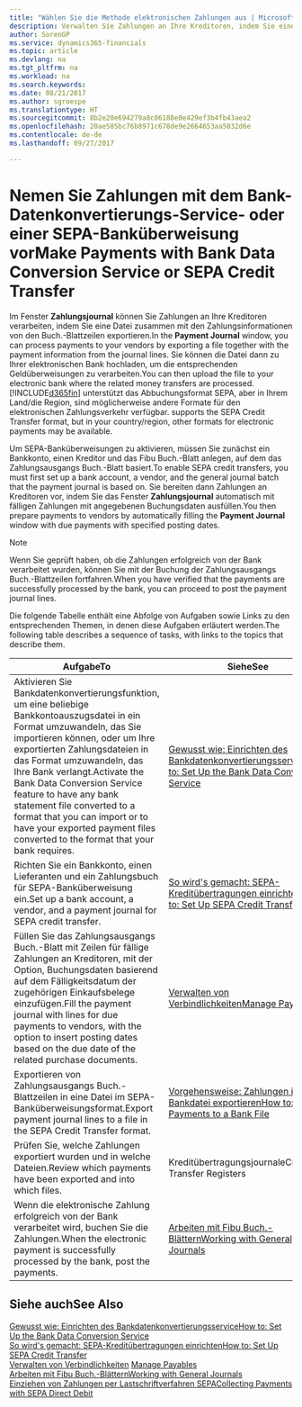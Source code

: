 ```yaml
---
title: "Wählen Sie die Methode elektronischen Zahlungen aus | Microsoft Docs"
description: Verwalten Sie Zahlungen an Ihre Kreditoren, indem Sie eine Datei zusammen mit den Zahlungsinformationen von den Buch.-Blattzeilen exportieren.
author: SorenGP
ms.service: dynamics365-financials
ms.topic: article
ms.devlang: na
ms.tgt_pltfrm: na
ms.workload: na
ms.search.keywords: 
ms.date: 08/21/2017
ms.author: sgroespe
ms.translationtype: HT
ms.sourcegitcommit: 8b2e20e694279a8c06188e0e429ef3b4fb43aea2
ms.openlocfilehash: 20ae505bc76b8971c678de9e2664653aa5032d6e
ms.contentlocale: de-de
ms.lasthandoff: 09/27/2017

---
```

# <a name="make-payments-with-bank-data-conversion-service-or-sepa-credit-transfer"></a><span data-ttu-id="6da74-103">Nemen Sie Zahlungen mit dem Bank-Datenkonvertierungs-Service- oder einer SEPA-Banküberweisung vor</span><span class="sxs-lookup"><span data-stu-id="6da74-103">Make Payments with Bank Data Conversion Service or SEPA Credit Transfer</span></span>
<span data-ttu-id="6da74-104">Im Fenster **Zahlungsjournal** können Sie Zahlungen an Ihre Kreditoren verarbeiten, indem Sie eine Datei zusammen mit den Zahlungsinformationen von den Buch.-Blattzeilen exportieren.</span><span class="sxs-lookup"><span data-stu-id="6da74-104">In the **Payment Journal** window, you can process payments to your vendors by exporting a file together with the payment information from the journal lines.</span></span> <span data-ttu-id="6da74-105">Sie können die Datei dann zu Ihrer elektronischen Bank hochladen, um die entsprechenden Geldüberweisungen zu verarbeiten.</span><span class="sxs-lookup"><span data-stu-id="6da74-105">You can then upload the file to your electronic bank where the related money transfers are processed.</span></span> [!INCLUDE[d365fin](includes/d365fin_md.md)]<span data-ttu-id="6da74-106"> unterstützt das Abbuchungsformat SEPA, aber in Ihrem Land/die Region, sind möglicherweise andere Formate für den elektronischen Zahlungsverkehr verfügbar.</span><span class="sxs-lookup"><span data-stu-id="6da74-106"> supports the SEPA Credit Transfer format, but in your country/region, other formats for electronic payments may be available.</span></span>   

 <span data-ttu-id="6da74-107">Um SEPA-Banküberweisungen zu aktivieren, müssen Sie zunächst ein Bankkonto, einen Kreditor und das Fibu Buch.-Blatt anlegen, auf dem das Zahlungsausgangs Buch.-Blatt basiert.</span><span class="sxs-lookup"><span data-stu-id="6da74-107">To enable SEPA credit transfers, you must first set up a bank account, a vendor, and the general journal batch that the payment journal is based on.</span></span> <span data-ttu-id="6da74-108">Sie bereiten dann Zahlungen an Kreditoren vor, indem Sie das Fenster **Zahlungsjournal** automatisch mit fälligen Zahlungen mit angegebenen Buchungsdaten ausfüllen.</span><span class="sxs-lookup"><span data-stu-id="6da74-108">You then prepare payments to vendors by automatically filling the **Payment Journal** window with due payments with specified posting dates.</span></span>  

> [!NOTE]  
>  <span data-ttu-id="6da74-109">Wenn Sie geprüft haben, ob die Zahlungen erfolgreich von der Bank verarbeitet wurden, können Sie mit der Buchung der Zahlungsausgangs Buch.-Blattzeilen fortfahren.</span><span class="sxs-lookup"><span data-stu-id="6da74-109">When you have verified that the payments are successfully processed by the bank, you can proceed to post the payment journal lines.</span></span>  

 <span data-ttu-id="6da74-110">Die folgende Tabelle enthält eine Abfolge von Aufgaben sowie Links zu den entsprechenden Themen, in denen diese Aufgaben erläutert werden.</span><span class="sxs-lookup"><span data-stu-id="6da74-110">The following table describes a sequence of tasks, with links to the topics that describe them.</span></span>   

|<span data-ttu-id="6da74-111">**Aufgabe**</span><span class="sxs-lookup"><span data-stu-id="6da74-111">**To**</span></span>|<span data-ttu-id="6da74-112">**Siehe**</span><span class="sxs-lookup"><span data-stu-id="6da74-112">**See**</span></span>|  
|------------|-------------|  
|<span data-ttu-id="6da74-113">Aktivieren Sie Bankdatenkonvertierungsfunktion, um eine beliebige Bankkontoauszugsdatei in ein Format umzuwandeln, das Sie importieren können, oder um Ihre exportierten Zahlungsdateien in das Format umzuwandeln, das Ihre Bank verlangt.</span><span class="sxs-lookup"><span data-stu-id="6da74-113">Activate the Bank Data Conversion Service feature to have any bank statement file converted to a format that you can import or to have your exported payment files converted to the format that your bank requires.</span></span>|[<span data-ttu-id="6da74-114">Gewusst wie: Einrichten des Bankdatenkonvertierungsservice</span><span class="sxs-lookup"><span data-stu-id="6da74-114">How to: Set Up the Bank Data Conversion Service</span></span>](bank-how-setup-bank-statement-service.md)|  
|<span data-ttu-id="6da74-115">Richten Sie ein Bankkonto, einen Lieferanten und ein Zahlungsbuch für SEPA-Banküberweisung ein.</span><span class="sxs-lookup"><span data-stu-id="6da74-115">Set up a bank account, a vendor, and a payment journal for SEPA credit transfer.</span></span>|[<span data-ttu-id="6da74-116">So wird's gemacht: SEPA-Kreditübertragungen einrichten</span><span class="sxs-lookup"><span data-stu-id="6da74-116">How to: Set Up SEPA Credit Transfer</span></span>](finance-how-to-set-up-sepa-credit-transfer.md)|  
|<span data-ttu-id="6da74-117">Füllen Sie das Zahlungsausgangs Buch.-Blatt mit Zeilen für fällige Zahlungen an Kreditoren, mit der Option, Buchungsdaten basierend auf dem Fälligkeitsdatum der zugehörigen Einkaufsbelege einzufügen.</span><span class="sxs-lookup"><span data-stu-id="6da74-117">Fill the payment journal with lines for due payments to vendors, with the option to insert posting dates based on the due date of the related purchase documents.</span></span>|[<span data-ttu-id="6da74-118">Verwalten von Verbindlichkeiten</span><span class="sxs-lookup"><span data-stu-id="6da74-118">Manage Payables</span></span>](payables-manage-payables.md)|  
|<span data-ttu-id="6da74-119">Exportieren von Zahlungsausgangs Buch.-Blattzeilen in eine Datei im SEPA-Banküberweisungsformat.</span><span class="sxs-lookup"><span data-stu-id="6da74-119">Export payment journal lines to a file in the SEPA Credit Transfer format.</span></span>|[<span data-ttu-id="6da74-120">Vorgehensweise: Zahlungen in eine Bankdatei exportieren</span><span class="sxs-lookup"><span data-stu-id="6da74-120">How to: Export Payments to a Bank File</span></span>](payables-how-export-payments-bank-file.md)|  
|<span data-ttu-id="6da74-121">Prüfen Sie, welche Zahlungen exportiert wurden und in welche Dateien.</span><span class="sxs-lookup"><span data-stu-id="6da74-121">Review which payments have been exported and into which files.</span></span>|<span data-ttu-id="6da74-122">Kreditübertragungsjournale</span><span class="sxs-lookup"><span data-stu-id="6da74-122">Credit Transfer Registers</span></span>|  
|<span data-ttu-id="6da74-123">Wenn die elektronische Zahlung erfolgreich von der Bank verarbeitet wird, buchen Sie die Zahlungen.</span><span class="sxs-lookup"><span data-stu-id="6da74-123">When the electronic payment is successfully processed by the bank, post the payments.</span></span>|[<span data-ttu-id="6da74-124">Arbeiten mit Fibu Buch.-Blättern</span><span class="sxs-lookup"><span data-stu-id="6da74-124">Working with General Journals</span></span>](ui-work-general-journals.md)|  

## <a name="see-also"></a><span data-ttu-id="6da74-125">Siehe auch</span><span class="sxs-lookup"><span data-stu-id="6da74-125">See Also</span></span>  
[<span data-ttu-id="6da74-126">Gewusst wie: Einrichten des Bankdatenkonvertierungsservice</span><span class="sxs-lookup"><span data-stu-id="6da74-126">How to: Set Up the Bank Data Conversion Service</span></span>](bank-how-setup-bank-statement-service.md)  
[<span data-ttu-id="6da74-127">So wird's gemacht: SEPA-Kreditübertragungen einrichten</span><span class="sxs-lookup"><span data-stu-id="6da74-127">How to: Set Up SEPA Credit Transfer</span></span>](finance-how-to-set-up-sepa-credit-transfer.md)  
<span data-ttu-id="6da74-128">[Verwalten von Verbindlichkeiten](payables-manage-payables.md) </span><span class="sxs-lookup"><span data-stu-id="6da74-128">[Manage Payables](payables-manage-payables.md) </span></span>  
[<span data-ttu-id="6da74-129">Arbeiten mit Fibu Buch.-Blättern</span><span class="sxs-lookup"><span data-stu-id="6da74-129">Working with General Journals</span></span>](ui-work-general-journals.md)  
[<span data-ttu-id="6da74-130">Einziehen von Zahlungen per Lastschriftverfahren SEPA</span><span class="sxs-lookup"><span data-stu-id="6da74-130">Collecting Payments with SEPA Direct Debit</span></span>](finance-collect-payments-with-sepa-direct-debit.md)   

